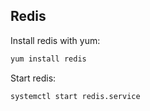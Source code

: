 ## Redis

Install redis with yum:
```bash
yum install redis
```

Start redis:
```bash
systemctl start redis.service
```